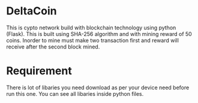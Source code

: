# DeltaCoin

This is cypto network build with blockchain technology using python (Flask).
This is built using SHA-256 algorithm and with mining reward of 50 coins.
Inorder to mine must make two transaction first and reward will receive after the second block mined.

# Requirement
There is lot of libaries you need download as per your device need before run this one. You can see all libaries inside python files.
